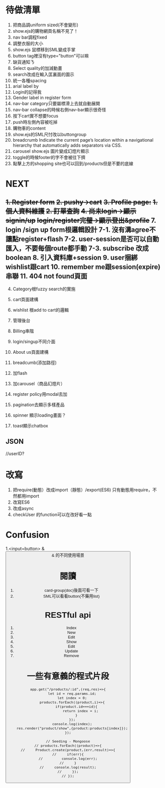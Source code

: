 # 待做清單
1. 把商品調uniform sized(不會變形)
2. show.ejs的購物網頁名稱不見了！
3. nav bar調程fixed
4. 調整衣服的大小
5. show.ejs 鼠標移到SML變成手掌
6. button tag裡沒有type="button"可以嘛
7. 缺貨通知ㄋ
8. Select quality的加減動畫
9. search改成在輸入匡裏面的圖示
10. 統一各種spacing
11. arial label by
12. Login的記得我
13. Gender label in register form
14. nav-bar category只要屬標滑上去就自動展開
15. nav-bar collapse的時候右側nav-bar顯示很奇怪
16. 按下cart實不想要focus
17. push時左側內容被吃掉
18. 購物車的content
19. show.ejs的SML尺忖改以buttongroup
20. breadcrumb
Indicate the current page’s location within a navigational hierarchy that automatically adds separators via CSS.
21. carousel
show.ejs 圖片變成幻燈片顯示
22. toggle的時候footer的字不會被往下擠
23. 點擊上方的shopping site也可以回到/products但是不要<a>的底線


# NEXT
~~1. Register form~~
~~2. pushy->cart~~
~~3. Profile page:~~
    ~~1. 個人資料維護~~
    ~~2. 訂單查詢~~
~~4. 尚未login->顯示signin/up~~
    ~~login/register完璧->顯示登出&profile~~
7. login /sign up form根邏輯設計
7-1. 沒有溝agree不讓點register+flash
7-2. user-session是否可以自動匯入，不要每個route都手動
7-3. subscribe 改成boolean
8. 引入資料庫+session
9. user捆綁wishlist跟cart
10. remember me跟session(expire)串聯
11. 404 not found頁面
------------------------------------------
4. Category根fuzzy search的實施
5. cart頁面建構
6. wishlist 根add to cart的邏輯



8888. 管理後台
9999. Billing串階
9999. login/singup不同介面
10000. About us頁面建構
100000. breadcumb(添加路徑)
1. 加flash
2. 加carousel（商品幻燈片）
3. register policy用modal去加
4. pagination去顯示多樣產品
5. spinner 顯示loading畫面？
6. toast顯示chatbox



## JSON
//userID?


# 改寫
1. 把require(動態）改成import（靜態）/export(ES6)
只有動態用require，不然都用import
2. 改寫ES6
3. 改成async
4. checkUser 的function可以在改好看一點

# Confusion
1.<input=button>  & <button> & <a>的不同使用場景


# 閱讀
1. card-group(doc)後面可看一下
2. SML可以看看button(不藥用list)



# RESTful api
 1. Index
 2. New
 3. Edit
 4. Show
 5. Edit
 6. Update
 7. Remove



# 一些有意義的程式片段
```
app.get("/products/:id",(req,res)=>{
    let id = req.params.id;
    let index = 0;
    products.forEach((product,i)=>{
        if(product.id===id){
            return index = i;
        }
    });
    console.log(index);
    res.render("product/show",{product:products[index]});
});
```

```
// Seeding - Mongoose
// products.forEach((product)=>{
//     Product.create(product,(err,result)=>{
//     if(err){
//         console.log(err);
//     }
//     console.log(result);
//     });
// });
```